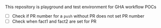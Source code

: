 This repository is playground and test environment for GHA workflow POCs

- [ ] Check if PR number for a `push` without PR does not set PR number
- [ ] Check when fact1 and fact2 are set for PR